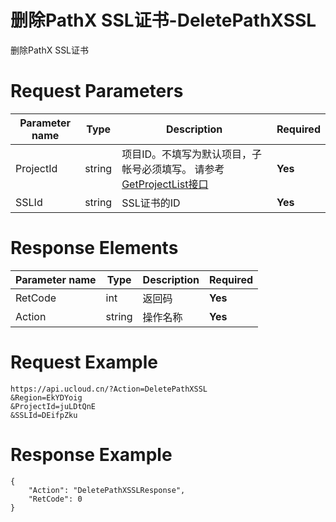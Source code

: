 # 删除PathX SSL证书-DeletePathXSSL

删除PathX SSL证书

# Request Parameters
|Parameter name|Type|Description|Required|
|---|---|---|---|
|ProjectId|string|项目ID。不填写为默认项目，子帐号必须填写。 请参考[GetProjectList接口](../summary/get_project_list.html)|**Yes**|
|SSLId|string|SSL证书的ID|**Yes**|

# Response Elements
|Parameter name|Type|Description|Required|
|---|---|---|---|
|RetCode|int|返回码|**Yes**|
|Action|string|操作名称|**Yes**|

# Request Example
```
https://api.ucloud.cn/?Action=DeletePathXSSL
&Region=EkYDYoig
&ProjectId=juLDtQnE
&SSLId=DEifpZku
```

# Response Example
```
{
    "Action": "DeletePathXSSLResponse", 
    "RetCode": 0
}
```

